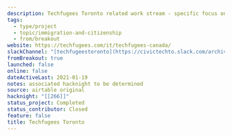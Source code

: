 ```yaml
---
description: Techfugees Toronto related work stream - specific focus on refugee housing challenges in GTA
tags:
  - type/project
  - topic/immigration-and-citizenship
  - from/breakout
website: https://techfugees.com/it/techfugees-canada/
slackChannel: "[techfugeestoronto](https://civictechto.slack.com/archives/C01ELNH8FB3)"
fromBreakout: true
launched: false
online: false
dateActiveLast: 2021-01-19
notes: associated hacknight to be determined
source: airtable original
hacknight: "[[266]]"
status_project: Completed
status_contributor: Closed
feature: false
title: Techfugees Toronto
---
```

